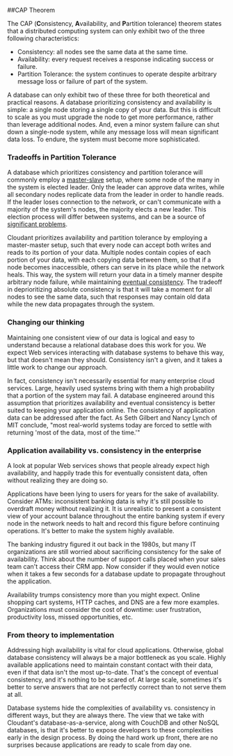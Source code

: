 ##CAP Theorem

<div id="cap_theorem"></div>

The CAP (**C**onsistency, **A**vailability, and **P**artition tolerance) theorem states that a distributed computing system can only exhibit two of the three following characteristics:

-   Consistency: all nodes see the same data at the same time.
-   Availability: every request receives a response indicating success or failure.
-   Partition Tolerance: the system continues to operate despite arbitrary message loss or failure of part of the system.


A database can only exhibit two of these three for both theoretical and practical reasons. A database prioritizing consistency and availability is simple: a single node storing a single copy of your data. But this is difficult to scale as you must upgrade the node to get more performance, rather than leverage additional nodes. And, even a minor system failure can shut down a single-node system, while any message loss will mean significant data loss. To endure, the system must become more sophisticated.

### Tradeoffs in Partition Tolerance

A database which prioritizes consistency and partition tolerance will commonly employ a [master-slave](http://en.wikipedia.org/wiki/Master/slave_(technology)) setup, where some node of the many in the system is elected leader. Only the leader can approve data writes, while all secondary nodes replicate data from the leader in order to handle reads. If the leader loses connection to the network, or can't communicate with a majority of the system's nodes, the majority elects a new leader. This election process will differ between systems, and can be a source of [significant problems](http://aphyr.com/posts/284-call-me-maybe-mongodb).

Cloudant prioritizes availability and partition tolerance by employing a master-master setup, such that every node can accept both writes and reads to its portion of your data. Multiple nodes contain copies of each portion of your data, with each copying data between them, so that if a node becomes inaccessible, others can serve in its place while the network heals. This way, the system will return your data in a timely manner despite arbitrary node failure, while maintaining [eventual consistency](http://en.wikipedia.org/wiki/Eventual_consistency). The tradeoff in deprioritizing absolute consistency is that it will take a moment for all nodes to see the same data, such that responses may contain old data while the new data propagates through the system.

### Changing our thinking

Maintaining one consistent view of our data is logical and easy to understand because a relational database does this work for you. We expect Web services interacting with database systems to behave this way, but that doesn't mean they should. Consistency isn't a given, and it takes a little work to change our approach.

In fact, consistency isn't necessarily essential for many enterprise cloud services. Large, heavily used systems bring with them a high probability that a portion of the system may fail. A database engineered around this assumption that prioritizes availability and eventual consistency is better suited to keeping your application online. The consistency of application data can be addressed after the fact. As Seth Gilbert and Nancy Lynch of MIT conclude, "most real-world systems today are forced to settle with returning 'most of the data, most of the time.'"

### Application availability vs. consistency in the enterprise

A look at popular Web services shows that people already expect high availability, and happily trade this for eventually consistent data, often without realizing they are doing so.

Applications have been lying to users for years for the sake of availability. Consider ATMs: inconsistent banking data is why it's still possible to overdraft money without realizing it. It is unrealistic to present a consistent view of your account balance throughout the entire banking system if every node in the network needs to halt and record this figure before continuing operations. It's better to make the system highly available.

The banking industry figured it out back in the 1980s, but many IT organizations are still worried about sacrificing consistency for the sake of availability. Think about the number of support calls placed when your sales team can't access their CRM app. Now consider if they would even notice when it takes a few seconds for a database update to propagate throughout the application.

Availability trumps consistency more than you might expect. Online shopping cart systems, HTTP caches, and DNS are a few more examples. Organizations must consider the cost of downtime: user frustration, productivity loss, missed opportunities, etc.

### From theory to implementation

Addressing high availability is vital for cloud applications. Otherwise, global database consistency will always be a major bottleneck as you scale. Highly available applications need to maintain constant contact with their data, even if that data isn't the most up-to-date. That's the concept of eventual consistency, and it's nothing to be scared of. At large scale, sometimes it's better to serve answers that are not perfectly correct than to not serve them at all.

Database systems hide the complexities of availability vs. consistency in different ways, but they are always there. The view that we take with Cloudant's database-as-a-service, along with CouchDB and other NoSQL databases, is that it's better to expose developers to these complexities early in the design process. By doing the hard work up front, there are no surprises because applications are ready to scale from day one.

